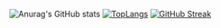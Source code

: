 ![Anurag's GitHub stats](https://github-readme-stats.vercel.app/api?username=Rupesh-cell&show_icons=true&bg_color=00000000)
[![TopLangs](https://github-readme-stats.vercel.app/api/top-langs/?username=Rupesh-cell&layout=compact)](https://github.com/anuraghazra/github-readme-stats)
[![GitHub Streak](https://streak-stats.demolab.com/?user=DenverCoder1&theme=dark)](https://git.io/streak-stats)
